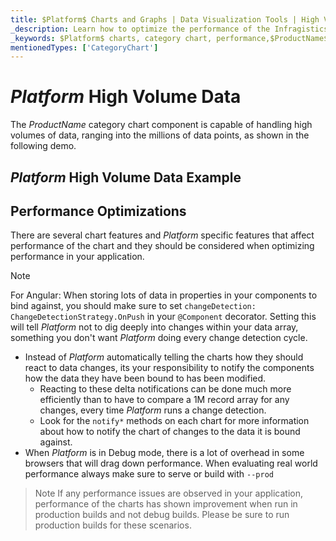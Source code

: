 ```yaml
---
title: $Platform$ Charts and Graphs | Data Visualization Tools | High Volume Data | Infragistics
_description: Learn how to optimize the performance of the Infragistics' $Platform$ charts control. Improve the $ProductName$graph's performance!
_keywords: $Platform$ charts, category chart, performance,$ProductName$, Infragistics, data binding
mentionedTypes: ['CategoryChart']
---
```

# $Platform$ High Volume Data

The $ProductName$ category chart component is capable of handling high volumes of data, ranging into the millions of data points, as shown in the following demo.

## $Platform$ High Volume Data Example

<code-view style="height: 500px"
           data-demos-base-url="{environment:dvDemosBaseUrl}"
           iframe-src="{environment:dvDemosBaseUrl}/charts/category-chart-high-volume"
           alt="$Platform$ High Volume Data Example"
           github-src="charts/category-chart/high-volume">
</code-view>

<div class="divider--half"></div>

## Performance Optimizations

There are several chart features and $Platform$ specific features that affect performance of the chart and they should be considered when optimizing performance in your application.

> [!NOTE]
> For Angular:
> When storing lots of data in properties in your components to bind against, you should make sure to set `changeDetection: ChangeDetectionStrategy.OnPush` in your `@Component` decorator. Setting this will tell $Platform$ not to dig deeply into changes within your data array, something you don't want $Platform$ doing every change detection cycle.

* Instead of $Platform$ automatically telling the charts how they should react to data changes, its your responsibility to notify the components how the data they have been bound to has been modified.
     * Reacting to these delta notifications can be done much more efficiently than to have to compare a 1M record array for any changes, every time $Platform$ runs a change detection.
     * Look for the `notify*` methods on each chart for more information about how to notify the chart of changes to the data it is bound against.
* When $Platform$ is in Debug mode, there is a lot of overhead in some browsers that will drag down performance. When evaluating real world performance always make sure to serve or build with `--prod`

> Note If any performance issues are observed in your application, performance of the charts has shown improvement when run in production builds and not debug builds.  Please be sure to run production builds for these scenarios.
